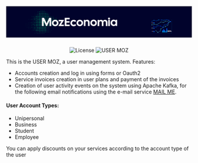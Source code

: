 <h1 align="center">
  <img alt="MozEconomia" title="MozEconomia" src=".github/baner.png" />
</h1>

<p align="center">
  <img alt="License" src="https://img.shields.io/static/v1?label=license&message=MIT&color=007D59&labelColor=01032C">

 <img src="https://img.shields.io/static/v1?label=USER-MOZ&message=1.0.0&color=007D59&labelColor=01032C" alt="USER MOZ" />
</p>


This is the USER MOZ, a user management system. Features: 
- Accounts creation and log in using forms or Oauth2
- Service invoices creation in user plans and payment of the invoices
- Creation of user activity events on the system using Apache Kafka, for the following email notifications using the e-mail service [MAIL ME](https://github.com/bboa3/mail-me).

#### User Account Types:
- Unipersonal
- Business
- Student
- Employee

You can apply discounts on your services according to the account type of the user